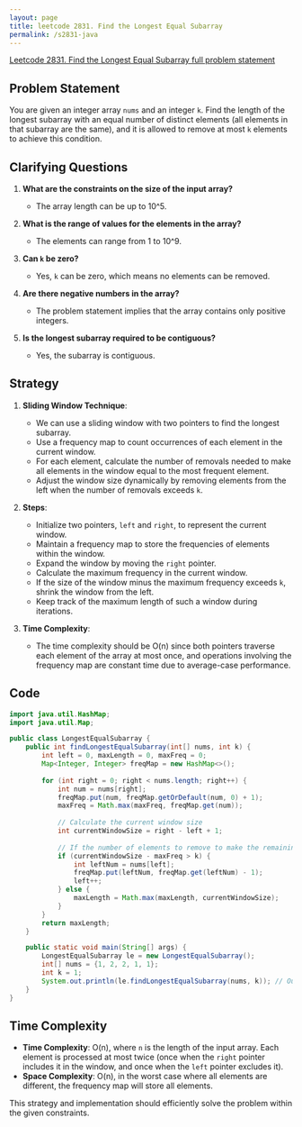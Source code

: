 ```yaml
---
layout: page
title: leetcode 2831. Find the Longest Equal Subarray
permalink: /s2831-java
---
```

[Leetcode 2831. Find the Longest Equal Subarray full problem statement](https://algoadvance.github.io/algoadvance/l2831)
## Problem Statement

You are given an integer array `nums` and an integer `k`. Find the length of the longest subarray with an equal number of distinct elements (all elements in that subarray are the same), and it is allowed to remove at most `k` elements to achieve this condition.

## Clarifying Questions

1. **What are the constraints on the size of the input array?**
   - The array length can be up to 10^5.

2. **What is the range of values for the elements in the array?**
   - The elements can range from 1 to 10^9.

3. **Can `k` be zero?**
   - Yes, `k` can be zero, which means no elements can be removed.

4. **Are there negative numbers in the array?**
   - The problem statement implies that the array contains only positive integers.

5. **Is the longest subarray required to be contiguous?**
   - Yes, the subarray is contiguous.

## Strategy

1. **Sliding Window Technique**:
   - We can use a sliding window with two pointers to find the longest subarray.
   - Use a frequency map to count occurrences of each element in the current window.
   - For each element, calculate the number of removals needed to make all elements in the window equal to the most frequent element.
   - Adjust the window size dynamically by removing elements from the left when the number of removals exceeds `k`.

2. **Steps**:
   - Initialize two pointers, `left` and `right`, to represent the current window.
   - Maintain a frequency map to store the frequencies of elements within the window.
   - Expand the window by moving the `right` pointer.
   - Calculate the maximum frequency in the current window.
   - If the size of the window minus the maximum frequency exceeds `k`, shrink the window from the left.
   - Keep track of the maximum length of such a window during iterations.

3. **Time Complexity**:
   - The time complexity should be O(n) since both pointers traverse each element of the array at most once, and operations involving the frequency map are constant time due to average-case performance.

## Code

```java
import java.util.HashMap;
import java.util.Map;

public class LongestEqualSubarray {
    public int findLongestEqualSubarray(int[] nums, int k) {
        int left = 0, maxLength = 0, maxFreq = 0;
        Map<Integer, Integer> freqMap = new HashMap<>();
        
        for (int right = 0; right < nums.length; right++) {
            int num = nums[right];
            freqMap.put(num, freqMap.getOrDefault(num, 0) + 1);
            maxFreq = Math.max(maxFreq, freqMap.get(num));
            
            // Calculate the current window size
            int currentWindowSize = right - left + 1;
            
            // If the number of elements to remove to make the remaining elements all equal exceeds k, shrink the window
            if (currentWindowSize - maxFreq > k) {
                int leftNum = nums[left];
                freqMap.put(leftNum, freqMap.get(leftNum) - 1);
                left++;
            } else {
                maxLength = Math.max(maxLength, currentWindowSize);
            }
        }
        return maxLength;
    }

    public static void main(String[] args) {
        LongestEqualSubarray le = new LongestEqualSubarray();
        int[] nums = {1, 2, 2, 1, 1};
        int k = 1;
        System.out.println(le.findLongestEqualSubarray(nums, k)); // Output should be 4
    }
}
```

## Time Complexity

- **Time Complexity**: O(n), where `n` is the length of the input array. Each element is processed at most twice (once when the `right` pointer includes it in the window, and once when the `left` pointer excludes it).
- **Space Complexity**: O(n), in the worst case where all elements are different, the frequency map will store all elements.

This strategy and implementation should efficiently solve the problem within the given constraints.